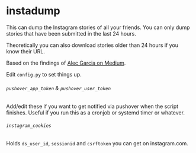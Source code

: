 # instadump

This can dump the Instagram stories of all your friends.  You can only dump
stories that have been submitted in the last 24 hours. 

Theoretically you can also download stories older than 24 hours if you know
their URL.

Based on the findings of [Alec Garcia on Medium][source].

Edit `config.py` to set things up.

###### `pushover_app_token` & `pushover_user_token`

Add/edit these if you want to get notified via pushover when the script
finishes.  Useful if you run this as a cronjob or systemd timer or whatever.

###### `instagram_cookies`

Holds `ds_user_id`, `sessionid` and `csrftoken` you can get on instagram.com.

[source]: https://medium.com/@calialec/chrome-ig-story-bribing-the-instagram-story-api-with-cookies-c813e6dff911
